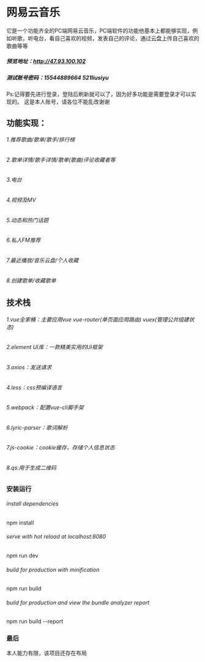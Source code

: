 # 网易云音乐

它是一个功能齐全的PC端网易云音乐，PC端软件的功能他基本上都能够实现，例如听歌，听电台，看自己喜欢的视频，发表自己的评论，通过云盘上传自己喜欢的歌曲等等

##### 预览地址：http://47.93.100.102

##### 测试账号密码：15544889664    521liusiyu

Ps:记得要先进行登录，登陆后刷新就可以了，因为好多功能是需要登录才可以实现的。  这是本人账号，请各位不能乱改谢谢

## 功能实现：

###### 1.推荐歌曲/歌单/歌手/排行榜
###### 2.歌单详情/歌手详情/歌单(歌曲)评论收藏者等
###### 3.电台
###### 4.视频及MV
###### 5.动态和热门话题
###### 6.私人FM推荐
###### 7.最近播放/音乐云盘/个人收藏
###### 8.创建歌单/收藏歌单

## 技术栈

###### 1.vue全家桶：主要应用vue vue-router(单页面应用路由) vuex(管理公共组建状态)
###### 2.element UI库：一款精美实用的UI框架
###### 3.axios：发送请求
###### 4.less：css预编译语言
###### 5.webpack：配置vue-cli脚手架
###### 6.lyric-parser：歌词解析
###### 7.js-cookie：cookie缓存，存储个人信息状态
###### 8.qs:用于生成二维码

### 安装运行
###### install dependencies
npm install

###### serve with hot reload at localhost:8080
npm run dev

###### build for production with minification
npm run build

###### build for production and view the bundle analyzer report
npm run build --report

### 最后
本人能力有限，该项目还存在布局
